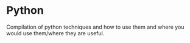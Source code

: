 # Python

Compilation of python techniques and how to use them and where you would use them/where they are useful.
